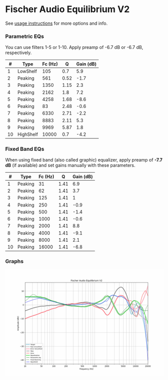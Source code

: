 # Fischer Audio Equilibrium V2
See [usage instructions](https://github.com/jaakkopasanen/AutoEq#usage) for more options and info.

### Parametric EQs
You can use filters 1-5 or 1-10. Apply preamp of -6.7 dB or -6.7 dB, respectively.

|   # | Type      |   Fc (Hz) |    Q |   Gain (dB) |
|-----|-----------|-----------|------|-------------|
|   1 | LowShelf  |       105 | 0.7  |         5.9 |
|   2 | Peaking   |       561 | 0.52 |        -1.7 |
|   3 | Peaking   |      1350 | 1.15 |         2.3 |
|   4 | Peaking   |      2162 | 1.8  |         7.2 |
|   5 | Peaking   |      4258 | 1.68 |        -8.6 |
|   6 | Peaking   |        83 | 2.48 |        -0.6 |
|   7 | Peaking   |      6330 | 2.71 |        -2.2 |
|   8 | Peaking   |      8883 | 2.11 |         5.3 |
|   9 | Peaking   |      9969 | 5.87 |         1.8 |
|  10 | HighShelf |     10000 | 0.7  |        -4.2 |

### Fixed Band EQs
When using fixed band (also called graphic) equalizer, apply preamp of **-7.7 dB** (if available) and set gains manually with these parameters.

|   # | Type    |   Fc (Hz) |    Q |   Gain (dB) |
|-----|---------|-----------|------|-------------|
|   1 | Peaking |        31 | 1.41 |         6.9 |
|   2 | Peaking |        62 | 1.41 |         3.7 |
|   3 | Peaking |       125 | 1.41 |         1   |
|   4 | Peaking |       250 | 1.41 |        -0.9 |
|   5 | Peaking |       500 | 1.41 |        -1.4 |
|   6 | Peaking |      1000 | 1.41 |        -0.6 |
|   7 | Peaking |      2000 | 1.41 |         8.8 |
|   8 | Peaking |      4000 | 1.41 |        -9.1 |
|   9 | Peaking |      8000 | 1.41 |         2.1 |
|  10 | Peaking |     16000 | 1.41 |        -6.8 |

### Graphs
![](./Fischer%20Audio%20Equilibrium%20V2.png)
